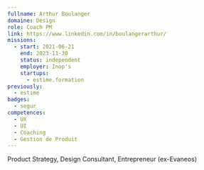 ```yaml
---
fullname: Arthur Boulanger
domaine: Design
role: Coach PM
link: https://www.linkedin.com/in/boulangerarthur/
missions:
  - start: 2021-06-21
    end: 2023-11-30
    status: independent
    employer: Inop's
    startups:
      - estime.formation
previously:
  - estime
badges:
  - segur
competences:
  - UX
  - UI
  - Coaching
  - Gestion de Produit
---
```

Product Strategy, Design Consultant, Entrepreneur (ex-Evaneos)
